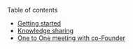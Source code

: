 Table of contents

* [Getting started](getting-started)
* [Knowledge sharing](knowledge-sharing)
* [One to One meeting with co-Founder](/one-to-one-meeting-with-founder.md)
